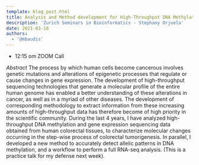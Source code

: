 ```yaml
---
template: blog_post.html
title: Analysis and Method development for High-Throughput DNA Methylation and Gene Expression with Applications to Colorectal Tumors
description: 'Zurich Seminars in Bioinformatics - Stephany Orjuela'
date: 2021-03-18
authors:
  - '@mbaudis'
---
```





* 12:15 om  ZOOM Call

<!--more-->

*Abstract* The process by which human cells become cancerous involves genetic mutations and alterations of epigenetic processes that regulate or cause changes in gene expression. The development of high-throughput sequencing technologies that generate a molecular profile of the entire human genome has enabled a better understanding of these alterations in cancer, as well as in a myriad of other diseases. The development of corresponding methodology to extract information from these increasing amounts of high-throughput data has therefore become of high priority in the scientific community. During the last 4 years, I have analyzed high-throughput DNA methylation and gene expression sequencing data obtained from human colorectal tissues, to characterize molecular changes occurring in the step-wise process of colorectal tumorigenesis. In parallel, I developed a new method to accurately detect allelic patterns in DNA methylation, and a workflow to perform a full RNA-seq analysis. (This is a practice talk for my defense next week).
